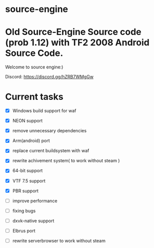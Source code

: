 # source-engine

# Old Source-Engine Source code (prob 1.12) with TF2 2008 Android Source Code.

Welcome to source engine:)

Discord: https://discord.gg/hZRB7WMgGw

# Current tasks
- [x] Windows build support for waf
- [x] NEON support
- [x] remove unnecessary dependencies
- [x] Arm(android) port
- [x] replace current buildsystem with waf
- [x] rewrite achivement system( to work without steam )
- [x] 64-bit support
- [x] VTF 7.5 support
- [x] PBR support
- [ ] improve performance
- [ ] fixing bugs
- [ ] dxvk-native support
- [ ] Elbrus port
- [ ] rewrite serverbrowser to work without steam

